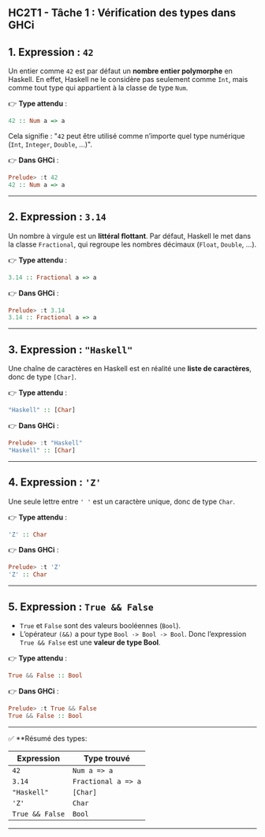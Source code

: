 HC2T1 - Tâche 1 : Vérification des types dans GHCi
---

## 1. Expression : `42`

Un entier comme `42` est par défaut un **nombre entier polymorphe** en Haskell.
En effet, Haskell ne le considère pas seulement comme `Int`, mais comme tout type qui appartient à la classe de type `Num`.

👉 **Type attendu** :

```haskell
42 :: Num a => a
```

Cela signifie : "`42` peut être utilisé comme n’importe quel type numérique (`Int`, `Integer`, `Double`, …)".

👉 **Dans GHCi** :

```haskell
Prelude> :t 42
42 :: Num a => a
```

---

## 2. Expression : `3.14`

Un nombre à virgule est un **littéral flottant**. Par défaut, Haskell le met dans la classe `Fractional`, qui regroupe les nombres décimaux (`Float`, `Double`, …).

👉 **Type attendu** :

```haskell
3.14 :: Fractional a => a
```

👉 **Dans GHCi** :

```haskell
Prelude> :t 3.14
3.14 :: Fractional a => a
```

---

## 3. Expression : `"Haskell"`

Une chaîne de caractères en Haskell est en réalité une **liste de caractères**, donc de type `[Char]`.

👉 **Type attendu** :

```haskell
"Haskell" :: [Char]
```

👉 **Dans GHCi** :

```haskell
Prelude> :t "Haskell"
"Haskell" :: [Char]
```

---

## 4. Expression : `'Z'`

Une seule lettre entre `' '` est un caractère unique, donc de type `Char`.

👉 **Type attendu** :

```haskell
'Z' :: Char
```

👉 **Dans GHCi** :

```haskell
Prelude> :t 'Z'
'Z' :: Char
```

---

## 5. Expression : `True && False`

* `True` et `False` sont des valeurs booléennes (`Bool`).
* L’opérateur `(&&)` a pour type `Bool -> Bool -> Bool`.
  Donc l’expression `True && False` est une **valeur de type Bool**.

👉 **Type attendu** :

```haskell
True && False :: Bool
```

👉 **Dans GHCi** :

```haskell
Prelude> :t True && False
True && False :: Bool
```

---

✅ **Résumé des types:

| Expression      | Type trouvé         |
| --------------- | ------------------- |
| `42`            | `Num a => a`        |
| `3.14`          | `Fractional a => a` |
| `"Haskell"`     | `[Char]`            |
| `'Z'`           | `Char`              |
| `True && False` | `Bool`              |

---


